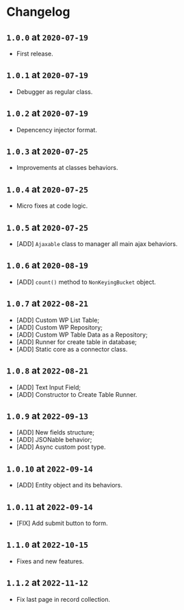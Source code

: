 # Changelog

## `1.0.0` at `2020-07-19`

* First release.

## `1.0.1` at `2020-07-19`

* Debugger as regular class.

## `1.0.2` at `2020-07-19`

* Depencency injector format.

## `1.0.3` at `2020-07-25`

* Improvements at classes behaviors.

## `1.0.4` at `2020-07-25`

* Micro fixes at code logic.

## `1.0.5` at `2020-07-25`

* [ADD] `Ajaxable` class to manager all main ajax behaviors.

## `1.0.6` at `2020-08-19`

* [ADD] `count()` method to `NonKeyingBucket` object.

## `1.0.7` at `2022-08-21`

* [ADD] Custom WP List Table;
* [ADD] Custom WP Repository;
* [ADD] Custom WP Table Data as a Repository;
* [ADD] Runner for create table in database;
* [ADD] Static core as a connector class.

## `1.0.8` at `2022-08-21`

* [ADD] Text Input Field;
* [ADD] Constructor to Create Table Runner.

## `1.0.9` at `2022-09-13`

* [ADD] New fields structure;
* [ADD] JSONable behavior;
* [ADD] Async custom post type.

## `1.0.10` at `2022-09-14`

* [ADD] Entity object and its behaviors.

## `1.0.11` at `2022-09-14`

* [FIX] Add submit button to form.

## `1.1.0` at `2022-10-15`

* Fixes and new features.

## `1.1.2` at `2022-11-12`

* Fix last page in record collection.
